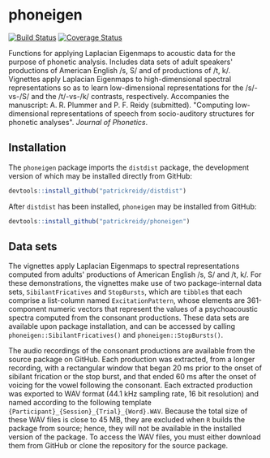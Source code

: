 
# phoneigen

[![Build Status](https://travis-ci.org/patrickreidy/phoneigen.svg?branch=master)](https://travis-ci.org/patrickreidy/phoneigen)
[![Coverage Status](https://coveralls.io/repos/github/patrickreidy/phoneigen/badge.svg?branch=master&bust=1)](https://coveralls.io/github/patrickreidy/phoneigen)

Functions for applying Laplacian Eigenmaps to acoustic data for
the purpose of phonetic analysis. Includes data sets of adult speakers'
productions of American English /s, S/ and of productions of /t, k/.
Vignettes apply Laplacian Eigenmaps to high-dimensional spectral
representations so as to learn low-dimensional representations for the
/s/-vs-/S/ and the /t/-vs-/k/ contrasts, respectively.
Accompanies the manuscript: A. R. Plummer and P. F. Reidy (submitted).
"Computing low-dimensional representations of speech from socio-auditory
structures for phonetic analyses". _Journal of Phonetics_.


## Installation

The `phoneigen` package imports the `distdist` package, the development version
of which may be installed directly from GitHub:

```r
devtools::install_github("patrickreidy/distdist")
```

After `distdist` has been installed, `phoneigen` may be installed from GitHub:

```r
devtools::install_github("patrickreidy/phoneigen")
```


## Data sets

The vignettes apply Laplacian Eigenmaps to spectral representations computed
from adults' productions of American English /s, S/ and /t, k/. For these
demonstrations, the vignettes make use of two package-internal data sets,
`SibilantFricatives` and `StopBursts`, which are `tibble`s that each comprise
a list-column named `ExcitationPattern`, whose elements are 361-component 
numeric vectors that represent the values of a psychoacoustic spectra computed
from the consonant productions. These data sets are available upon package 
installation, and can be accessed by calling `phoneigen::SibilantFricatives()`
and `phoneigen::StopBursts()`.

The audio recordings of the consonant productions are available from the source
package on GitHub. Each production was extracted, from a longer recording, with
a rectangular window that began 20 ms prior to the onset of sibilant frication
or the stop burst, and that ended 60 ms after the onset of voicing for the
vowel following the consonant. Each extracted production was exported to WAV
format (44.1 kHz sampling rate, 16 bit resolution) and named according to the
following template `{Participant}_{Session}_{Trial}_{Word}.WAV`. Because the
total size of these WAV files is close to 45 MB, they are excluded when `R`
builds the package from source; hence, they will not be available in the 
installed version of the package. To access the WAV files, you must either
download them from GitHub or clone the repository for the source package.



